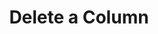 ---
title: Delete a Column
excerpt: Delete a Column.
api:
  file: data-world.json
  operationId: deleteCatalogColumn
hidden: false
---